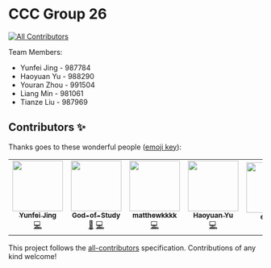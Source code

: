 # CCC Group 26
<!-- ALL-CONTRIBUTORS-BADGE:START - Do not remove or modify this section -->
[![All Contributors](https://img.shields.io/badge/all_contributors-2-orange.svg?style=flat-square)](#contributors-)
<!-- ALL-CONTRIBUTORS-BADGE:END -->

Team Members:

- Yunfei Jing - 987784
- Haoyuan Yu - 988290
- Youran Zhou - 991504
- Liang Min - 981061
- Tianze Liu - 987969

## Contributors ✨

Thanks goes to these wonderful people ([emoji key](https://allcontributors.org/docs/en/emoji-key)):

<!-- ALL-CONTRIBUTORS-LIST:START - Do not remove or modify this section -->
<!-- prettier-ignore-start -->
<!-- markdownlint-disable -->
<table>
  <tr>
    <td align="center"><a href="https://www.linkedin.com/in/yunfeijing/"><img src="https://avatars.githubusercontent.com/u/18676002?v=4?s=100" width="100px;" alt=""/><br /><sub><b>Yunfei Jing</b></sub></a><br /><a href="https://github.com/yunfeijing/ccc-p2/commits?author=yunfeijing" title="Code">💻</a></td>
    <td align="center"><a href="https://github.com/God-of-Study"><img src="https://avatars.githubusercontent.com/u/52060881?v=4?s=100" width="100px;" alt=""/><br /><sub><b>God-of-Study</b></sub></a><br /><a href="#data-God-of-Study" title="Data">🔣</a> <a href="https://github.com/yunfeijing/ccc-p2/commits?author=God-of-Study" title="Code">💻</a></td>
    <td align="center"><a href="https://github.com/matthewkkkk"><img src="https://avatars.githubusercontent.com/u/53592281?v=4?s=100" width="100px;" alt=""/><br /><sub><b>matthewkkkk</b></sub></a><br /><a href="https://github.com/yunfeijing/ccc-p2/commits?author=matthewkkkk" title="Code">💻</a></td>
    <td align="center"><a href="https://github.com/HarryHaoyuan"><img src="https://avatars.githubusercontent.com/u/61959614?v=4?s=100" width="100px;" alt=""/><br /><sub><b>Haoyuan Yu</b></sub></a><br /><a href="https://github.com/yunfeijing/ccc-p2/commits?author=HarryHaoyuan" title="Code">💻</a></td>
    <td align="center"><a href="https://github.com/echoid"><img src="https://avatars.githubusercontent.com/u/49063360?v=4?s=100" width="100px;" alt=""/><br /><sub><b>echoid</b></sub></a><br /><a href="#data-echoid" title="Data">🔣</a></td>
  </tr>
</table>

<!-- markdownlint-restore -->
<!-- prettier-ignore-end -->

<!-- ALL-CONTRIBUTORS-LIST:END -->

This project follows the [all-contributors](https://github.com/all-contributors/all-contributors) specification. Contributions of any kind welcome!